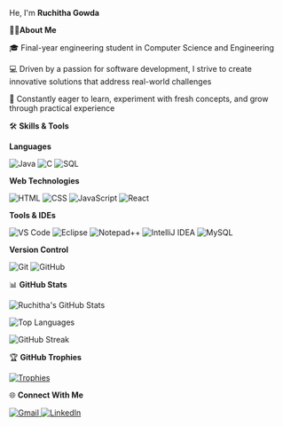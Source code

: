 He, I'm **Ruchitha Gowda**

🧑‍💻**About Me**

🎓 Final-year engineering student in Computer Science and Engineering 

💻 Driven by a passion for software development, I strive to create innovative solutions that address real-world challenges  

🌱 Constantly eager to learn, experiment with fresh concepts, and grow through practical experience

 🛠️ **Skills & Tools**

**Languages** 

![Java](https://img.shields.io/badge/Java-%23ED8B00.svg?style=for-the-badge&logo=java&logoColor=white)
![C](https://img.shields.io/badge/C-%2300599C.svg?style=for-the-badge&logo=c&logoColor=white)
![SQL](https://img.shields.io/badge/SQL-%2300C7B7.svg?style=for-the-badge&logo=postgresql&logoColor=white)

**Web Technologies**

![HTML](https://img.shields.io/badge/HTML-%23E34F26.svg?style=for-the-badge&logo=html5&logoColor=white)
![CSS](https://img.shields.io/badge/CSS-%231572B6.svg?style=for-the-badge&logo=css3&logoColor=white)
![JavaScript](https://img.shields.io/badge/JavaScript-%23F7DF1E.svg?style=for-the-badge&logo=javascript&logoColor=black)
![React](https://img.shields.io/badge/React-%2361DAFB.svg?style=for-the-badge&logo=react&logoColor=black)

**Tools & IDEs**

![VS Code](https://img.shields.io/badge/VSCode-%23007ACC.svg?style=for-the-badge&logo=visual-studio-code&logoColor=white)
![Eclipse](https://img.shields.io/badge/Eclipse-%232C2255.svg?style=for-the-badge&logo=eclipse&logoColor=white)
![Notepad++](https://img.shields.io/badge/Notepad%2B%2B-%230C7B93.svg?style=for-the-badge&logo=notepad++&logoColor=white)
![IntelliJ IDEA](https://img.shields.io/badge/IntelliJ_IDEA-%23000000.svg?style=for-the-badge&logo=intellij-idea&logoColor=white)
![MySQL](https://img.shields.io/badge/MySQL-%2300f.svg?style=for-the-badge&logo=mysql&logoColor=white)

**Version Control**

![Git](https://img.shields.io/badge/Git-%23F05033.svg?style=for-the-badge&logo=git&logoColor=white)
![GitHub](https://img.shields.io/badge/GitHub-%23121011.svg?style=for-the-badge&logo=github&logoColor=white)



 📊 **GitHub Stats**

![Ruchitha's GitHub Stats](https://github-readme-stats.vercel.app/api?username=ruchithamgowda&show_icons=true&theme=radical)

![Top Languages](https://github-readme-stats.vercel.app/api/top-langs/?username=ruchithamgowda&layout=compact&theme=radical)

![GitHub Streak](https://github-readme-streak-stats.herokuapp.com/?user=ruchithamgowda&theme=radical)

 🏆 **GitHub Trophies**
 
[![Trophies](https://github-profile-trophy.vercel.app/?username=ruchithamgowda&theme=radical&no-frame=false&no-bg=true&margin-w=15&title=Commits,Stars,Followers,PullRequest,Repositories,Issues,Reviews,Experience)](https://github.com/ryo-ma/github-profile-trophy)


 🌐 **Connect With Me**

<p align="left">
  <a href="mailto:ruchithamgowda067@gmail.com" target="_blank">
    <img src="https://img.shields.io/badge/Gmail-D14836?style=for-the-badge&logo=gmail&logoColor=white" alt="Gmail"/>
  </a>
  <a href="https://www.linkedin.com/in/ruchitha-gowda" target="_blank">
    <img src="https://img.shields.io/badge/LinkedIn-0A66C2?style=for-the-badge&logo=linkedin&logoColor=white" alt="LinkedIn"/>
  </a>
</p>
